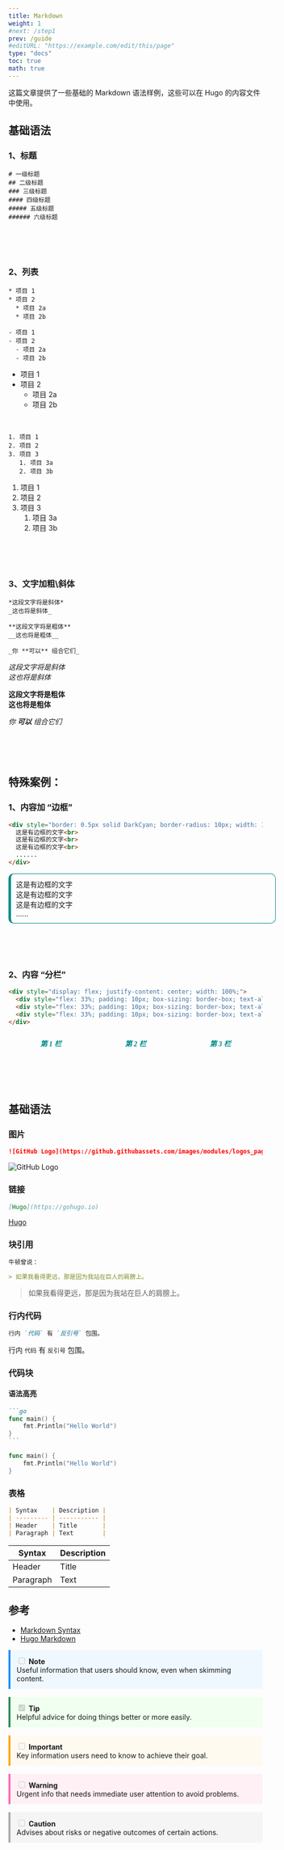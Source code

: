 ```yaml
---
title: Markdown
weight: 1
#next: /step1
prev: /guide
#editURL: "https://example.com/edit/this/page"
type: "docs"
toc: true
math: true
---
```







这篇文章提供了一些基础的 Markdown 语法样例，这些可以在 Hugo 的内容文件中使用。

<!--more-->

## 基础语法

### 1、标题

```
# 一级标题
## 二级标题
### 三级标题
#### 四级标题
##### 五级标题
###### 六级标题
```



<br><br><br>



### 2、列表

```test
* 项目 1
* 项目 2
  * 项目 2a
  * 项目 2b

- 项目 1
- 项目 2
  - 项目 2a
  - 项目 2b
```

* 项目 1
* 项目 2
  * 项目 2a
  * 项目 2b

<br>

```test
1. 项目 1
2. 项目 2
3. 项目 3
   1. 项目 3a
   2. 项目 3b
```

1. 项目 1
2. 项目 2
3. 项目 3
   1. 项目 3a
   2. 项目 3b



<br><br><br>



### 3、文字加粗\斜体

```test
*这段文字将是斜体*
_这也将是斜体_

**这段文字将是粗体**
__这也将是粗体__

_你 **可以** 组合它们_
```

*这段文字将是斜体*<br>
_这也将是斜体_

**这段文字将是粗体**<br>
__这也将是粗体__

_你 **可以** 组合它们_




<br><br><br>



## 特殊案例：

### 1、内容加 “边框”

```markdown
<div style="border: 0.5px solid DarkCyan; border-radius: 10px; width: 100%; border-left-width: 5px; padding: 10px;">
  这是有边框的文字<br>
  这是有边框的文字<br>
  这是有边框的文字<br>
  ......
</div>
```

<div style="border: 0.5px solid DarkCyan; border-radius: 10px; width: 100%; border-left-width: 5px; padding: 10px;">
  这是有边框的文字<br>
  这是有边框的文字<br>
  这是有边框的文字<br>
  ......
</div>



<br><br><br>



### 2、内容 “分栏”

```markdown
<div style="display: flex; justify-content: center; width: 100%;">
  <div style="flex: 33%; padding: 10px; box-sizing: border-box; text-align: center;"> 第 1 栏 </div>
  <div style="flex: 33%; padding: 10px; box-sizing: border-box; text-align: center;"> 第 2 栏 </div>
  <div style="flex: 33%; padding: 10px; box-sizing: border-box; text-align: center;"> 第 3 栏 </div>
</div>
```

<div style="display: flex; justify-content: center; width: 100%;">
  <div style="flex: 33%; padding: 10px; box-sizing: border-box; text-align: center;"> <font color=DarkCyan face=Georgia  ><b><i>第 1 栏</i></b></font> </div>
  <div style="flex: 33%; padding: 10px; box-sizing: border-box; text-align: center;"> <font color=DarkCyan face=Georgia  ><b><i>第 2 栏</i></b></font> </div>
  <div style="flex: 33%; padding: 10px; box-sizing: border-box; text-align: center;"> <font color=DarkCyan face=Georgia  ><b><i>第 3 栏</i></b></font> </div>
</div>



<br><br><br>



## 基础语法






### 图片

```markdown
![GitHub Logo](https://github.githubassets.com/images/modules/logos_page/GitHub-Mark.png)
```

![GitHub Logo](https://github.githubassets.com/images/modules/logos_page/GitHub-Mark.png)

### 链接

```markdown
[Hugo](https://gohugo.io)
```

[Hugo](https://gohugo.io)

### 块引用

```markdown
牛顿曾说：

> 如果我看得更远，那是因为我站在巨人的肩膀上。
```

> 如果我看得更远，那是因为我站在巨人的肩膀上。

### 行内代码

```markdown
行内 `代码` 有 `反引号` 包围。
```

行内 `代码` 有 `反引号` 包围。

### 代码块

#### 语法高亮

````markdown
```go
func main() {
    fmt.Println("Hello World")
}
```
````

```go
func main() {
    fmt.Println("Hello World")
}
```

### 表格

```markdown
| Syntax    | Description |
| --------- | ----------- |
| Header    | Title       |
| Paragraph | Text        |
```

| Syntax    | Description |
| --------- | ----------- |
| Header    | Title       |
| Paragraph | Text        |

## 参考

- [Markdown Syntax](https://www.markdownguide.org/basic-syntax/)
- [Hugo Markdown](https://gohugo.io/content-management/formats/#markdown)






<div style="background-color: #f0f8ff; border-left: 4px solid #1e90ff; padding: 12px; margin-bottom: 16px;">
  <input type="checkbox" disabled> <strong>Note</strong><br>
  Useful information that users should know, even when skimming content.
</div>

<div style="background-color: #f0fff0; border-left: 4px solid #2e8b57; padding: 12px; margin-bottom: 16px;">
  <input type="checkbox" checked disabled> <strong>Tip</strong><br>
  Helpful advice for doing things better or more easily.
</div>

<div style="background-color: #fffaf0; border-left: 4px solid #ffa500; padding: 12px; margin-bottom: 16px;">
  <input type="checkbox" disabled> <strong>Important</strong><br>
  Key information users need to know to achieve their goal.
</div>

<div style="background-color: #fff0f5; border-left: 4px solid #ff69b4; padding: 12px; margin-bottom: 16px;">
  <input type="checkbox" disabled> <strong>Warning</strong><br>
  Urgent info that needs immediate user attention to avoid problems.
</div>

<div style="background-color: #f5f5f5; border-left: 4px solid #a9a9a9; padding: 12px; margin-bottom: 16px;">
  <input type="checkbox" disabled> <strong>Caution</strong><br>
  Advises about risks or negative outcomes of certain actions.
</div>